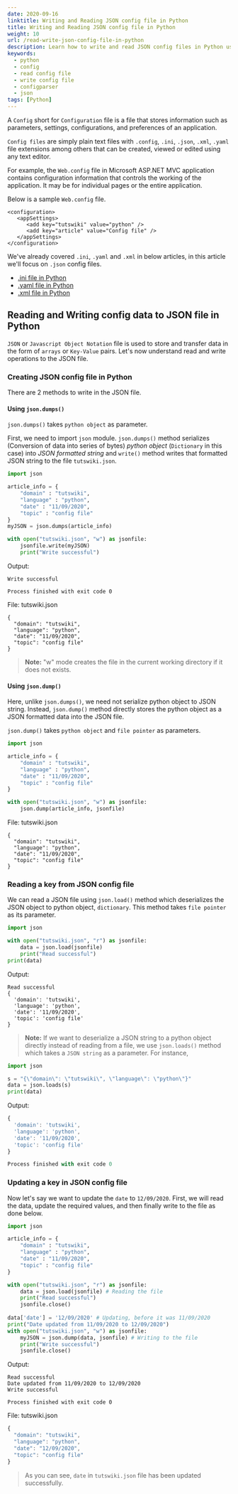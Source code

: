 ```yaml
---
date: 2020-09-16
linktitle: Writing and Reading JSON config file in Python
title: Writing and Reading JSON config file in Python
weight: 10
url: /read-write-json-config-file-in-python
description: Learn how to write and read JSON config files in Python using json module.
keywords:
  - python
  - config
  - read config file
  - write config file
  - configparser
  - json
tags: [Python]
---
```

A `Config` short for `Configuration` file is a file that stores information such as parameters, settings, configurations, and preferences of an application.

`Config files` are simply plain text files with `.config`, `.ini`, `.json`, `.xml`, `.yaml` file extensions among others that can be created, viewed or edited using any text editor.

For example, the `Web.config` file in Microsoft ASP.NET MVC application contains configuration information that controls the working of the application. It may be for individual pages or the entire application.

Below is a sample `Web.config` file.

```
<configuration>
   <appSettings>
      <add key="tutswiki" value="python" />
      <add key="article" value="Config file" />
   </appSettings>
</configuration>
```

We've already covered `.ini`, `.yaml` and `.xml` in below articles, in this article we'll focus on `.json` config files.

- [.ini file in Python](/read-write-config-files-in-python/)
- [.yaml file in Python](/read-write-yaml-config-file-in-python/)
- [.xml file in Python](/read-write-xml-config-file-in-python/)

## Reading and Writing config data to JSON file in Python

`JSON` or `Javascript Object Notation` file is used to store and transfer data in the form of `arrays` or `Key-Value` pairs. Let's now understand read and write operations to the JSON file.

### Creating JSON config file in Python

There are 2 methods to write in the JSON file.

#### Using `json.dumps()`

`json.dumps()` takes `python object` as parameter.

First, we need to import `json` module.  `json.dumps()` method serializes (Conversion of data into series of bytes) *python object* (`Dictionary` in this case) into *JSON formatted string* and `write()` method writes that formatted JSON string to the file `tutswiki.json`.

```python
import json

article_info = {
    "domain" : "tutswiki",
    "language" : "python",
    "date" : "11/09/2020",
    "topic" : "config file"
}
myJSON = json.dumps(article_info)

with open("tutswiki.json", "w") as jsonfile:
    jsonfile.write(myJSON)
    print("Write successful")
```

Output:
```console
Write successful 

Process finished with exit code 0
```

File: tutswiki.json
```console
{
  "domain": "tutswiki",
  "language": "python",
  "date": "11/09/2020",
  "topic": "config file"
}
```

> **Note:** "w" mode creates the file in the current working directory if it does not exists.

#### Using `json.dump()`

Here, unlike `json.dumps()`, we need not serialize python object to JSON string. Instead, `json.dump()` method directly stores the python object as a JSON formatted data into the JSON file.

`json.dump()` takes `python object` and `file pointer` as parameters.

```python
import json

article_info = {
    "domain" : "tutswiki",
    "language" : "python",
    "date" : "11/09/2020",
    "topic" : "config file"
}

with open("tutswiki.json", "w") as jsonfile:
    json.dump(article_info, jsonfile)
```
File: tutswiki.json
```
{
  "domain": "tutswiki", 
  "language": "python", 
  "date": "11/09/2020", 
  "topic": "config file"
}
```
### Reading a key from JSON config file

We can read a JSON file using `json.load()` method which deserializes the JSON object to python object, `dictionary`. This method takes `file pointer` as its parameter.

```python
import json

with open("tutswiki.json", "r") as jsonfile:
    data = json.load(jsonfile)
    print("Read successful")
print(data)
```
Output:
```console
Read successful
{ 
  'domain': 'tutswiki', 
  'language': 'python', 
  'date': '11/09/2020', 
  'topic': 'config file'
}
```

> **Note:** If we want to deserialize a JSON string to a python object directly instead of reading from a file, we use `json.loads()` method which takes a `JSON string` as a parameter. For instance,

```python
import json

s = "{\"domain\": \"tutswiki\", \"language\": \"python\"}"
data = json.loads(s)
print(data)
```

Output:
```js
{
  'domain': 'tutswiki', 
  'language': 'python', 
  'date': '11/09/2020', 
  'topic': 'config file'
}

Process finished with exit code 0
```

### Updating a key in JSON config file

Now let's say we want to update the `date` to `12/09/2020`. 
First, we will read the data, update the required values, and then finally write to the file as done below.

```python
import json

article_info = {
    "domain" : "tutswiki",
    "language" : "python",
    "date" : "11/09/2020",
    "topic" : "config file"
}

with open("tutswiki.json", "r") as jsonfile:
    data = json.load(jsonfile) # Reading the file
    print("Read successful")
    jsonfile.close()
    
data['date'] = '12/09/2020' # Updating, before it was 11/09/2020
print("Date updated from 11/09/2020 to 12/09/2020")
with open("tutswiki.json", "w") as jsonfile:
    myJSON = json.dump(data, jsonfile) # Writing to the file
    print("Write successful")
    jsonfile.close()
```
Output:
```console
Read successful
Date updated from 11/09/2020 to 12/09/2020
Write successful

Process finished with exit code 0
```

File: tutswiki.json
```js
{
  "domain": "tutswiki", 
  "language": "python", 
  "date": "12/09/2020", 
  "topic": "config file"
}
```
> As you can see, `date` in `tutswiki.json` file has been updated successfully.
